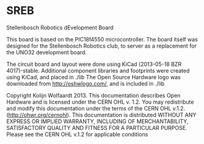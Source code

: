 SREB
====

Stellenbosch Robotics dEvelopment Board

This board is based on the PIC18f4550 microcontroller. The board itself was designed for the Stellenbosch Robotics club, to server as a replacement for the UNO32 development board.

The circuit board and layout were done using KiCad (2013-05-18 BZR 4017)-stable. 
Additional component libraries and footprints were created using KiCad, and placed in ./lib
The Open Source Hardware logo was downloaded from http://oshwlogo.com/, and is included in ./lib


Copyright Kolijn Wolfaardt 2013.
This documentation describes Open Hardware and is licensed under the
CERN OHL v. 1.2.
You may redistribute and modify this documentation under the terms of the
CERN OHL v.1.2. (http://ohwr.org/cernohl). This documentation is distributed
WITHOUT ANY EXPRESS OR IMPLIED WARRANTY, INCLUDING OF
MERCHANTABILITY, SATISFACTORY QUALITY AND FITNESS FOR A
PARTICULAR PURPOSE. Please see the CERN OHL v.1.2 for applicable
conditions
